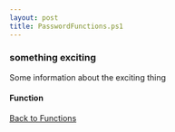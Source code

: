 ```yaml
---
layout: post
title: PasswordFunctions.ps1
---
```


### something exciting

Some information about the exciting thing

#### Function

<script async src="https://gist-it.appspot.com/github.com/BanterBoy/scripts-blog/blob/master/PowerShell/functions/PasswordFunctions.ps1"></script>

<a href="/menu/_pages/functions.html">Back to Functions</a>
